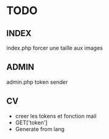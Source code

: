 # TODO #
## INDEX ##
index.php
    forcer une taille aux images

## ADMIN ##
admin.php
    token sender
## CV ##
* creer les tokens et fonction mail
* GET['token']
* Generate from lang